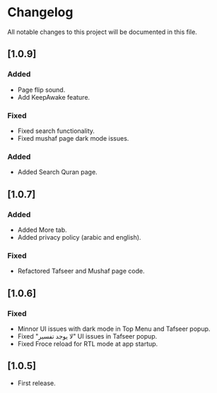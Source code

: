 # Changelog

All notable changes to this project will be documented in this file.

## [1.0.9]

### Added

- Page flip sound.
- Add KeepAwake feature.

### Fixed

- Fixed search functionality.
- Fixed mushaf page dark mode issues.

### Added

- Added Search Quran page.

## [1.0.7]

### Added

- Added More tab.
- Added privacy policy (arabic and english).

### Fixed

- Refactored Tafseer and Mushaf page code.

## [1.0.6]

### Fixed

- Minnor UI issues with dark mode in Top Menu and Tafseer popup.
- Fixed "لا يوجد تفسير" UI issues in Tafseer popup.
- Fixed Froce reload for RTL mode at app startup.

## [1.0.5]

- First release.
